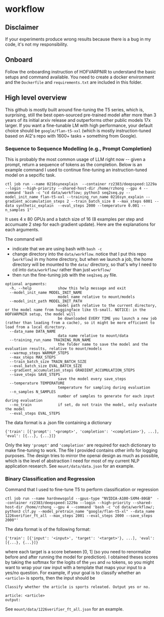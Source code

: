 # workflow


## Disclaimer

If your experiments produce wrong results because there is a bug in my code, it's not my responsibility. 

## Onboard 

Follow the onboarding instruction of HOFVARPNIR to understand the basic setups and command available. You need to create a docker environment and the ```Dockerfile``` and ```requirements.txt``` are included in this folder.


## High level overview

This github is mostly built around fine-tuning the T5 series, which is, surprising, still the best open-sourced pre-trained model after more than 3 years of its initial arxiv release and outperforms other public models 17x larger. 
If you want a fine-tunable LM with high performance, your default choice should be ```google/flan-t5-xxl``` (which is mostly instruction-tuned based on AI2's repo with 1600+ tasks + something from Google).


### Sequence to Sequence Modelling (e.g., Prompt Completion)

This is probably the most common usage of LLM right now -- given a prompt, return a sequence of tokens as the completion. Below is an example command I used to continue fine-tuning an instruction-tuned model on a sepcific task.

```ctl job run --name 0216synexplain  --container rz2383/deepspeed:1229a --login --high-priority --shared-host-dir /home/rzhong --gpu 4 --command 'bash -c "cd data/workflow; python3 seq2seq.py --model_init_name flan-t5-xxl --training_run_name 0216syn_explain --gradient_accumulation_steps 2 --train_batch_size 8 --max_steps 6001 --data synthetic_explain  --eval_steps 2000 --temperature 0.001 --n_samples 1"'```

It uses 4 x 80 GPUs and a batch size of 16 (8 examples per step and accumuate 2 step for each gradient update). Here are the explanations for each arguments.

The command will 
- indicate that we are using bash with ```bash -c```
- change directory into the ```data/workflow```. notice that I put this repo (```workflow```) in my home directory, but when we launch a job, the home directory will be mounted to the ```data/``` directory, so that's why I need to cd into ```data/workflow/``` rather than just ```workflow/```
- then run the fine-tuning job with the ```seq2seq.py``` file.

```
optional arguments:
  -h, --help            show this help message and exit
  --model_init_name MODEL_INIT_NAME
                        model name relative to mount/models
  --model_init_path MODEL_INIT_PATH
                        model path relative to the current directory, or the model name from huggingface like t5-small. NOTICE: in the HOFVARPNIR setup, the model will
                        be downloaded EVERY TIME you launch a new job (rather than loading from a cache), so it might be more efficient to load from a local directory.
  --data_name DATA_NAME
                        data name relative to mount/data
  --training_run_name TRAINING_RUN_NAME
                        the folder name to save the model and the evaluation results, relative to mount/models
  --warmup_steps WARMUP_STEPS
  --max_steps MAX_STEPS
  --train_batch_size TRAIN_BATCH_SIZE
  --eval_batch_size EVAL_BATCH_SIZE
  --gradient_accumulation_steps GRADIENT_ACCUMULATION_STEPS
  --save_steps SAVE_STEPS
                        save the model every save_steps
  --temperature TEMPERATURE
                        temperature for sampling during evaluation
  --n_samples N_SAMPLES
                        number of samples to generate for each input during evaluation
  --no_train            if set, do not train the model, only evaluate the model
  --eval_steps EVAL_STEPS
```

The data format is a .json file containing a dictionary 
```
{'train': [{'prompt': '<prompt>', 'completion': '<completion>'}, ...], 'eval': [{...}, {...}]}
```
Only the key ```'prompt'``` and ```'completion'``` are required for each dictionary to make fine-tuning to work. The file I provided contains other info for logging purposes. The design tries to mirror the openai design as much as possible, which is the level of abstraction I need for most of my current NLP application research. See ```mount/data/data.json``` for an example.

### Binary Classification and Regression

Command that I used to fine-tune T5 to perform classification or regression

```ctl job run --name hardnewsgold --gpus-type "NVIDIA-A100-SXM4-80GB"  --container rz2383/deepspeed:1229a --login --high-priority --shared-host-dir /home/rzhong --gpu 4 --command 'bash -c "cd data/workflow/; python3 clf.py --model_pretrain_name "google/flan-t5-xl" --data_name 1226verifier_ft_all --max_steps 2001 --eval_steps 2000 --save_steps 2000"'```

The data format is of the following format:
```
{'train': [{'input': '<input>', 'target': '<target>'}, ...], 'eval': [{...}, {...}]}
```

where each target is a score between [0, 1] (so you need to renormalize before and after running the model for prediction). I obtained theses scores by taking the softmax for the logits of the ```yes``` and ```no``` tokens, so you might want to wrap your raw input with a template that maps your input to a yes/no question. 
For example, if your goal is to classify whether an ```<article>``` is sports, then the input should be

```
Classify whether the article is sports releated. Output yes or no.

article: <article>
output:
```

See ```mount/data/1226verifier_ft_all.json``` for an example.